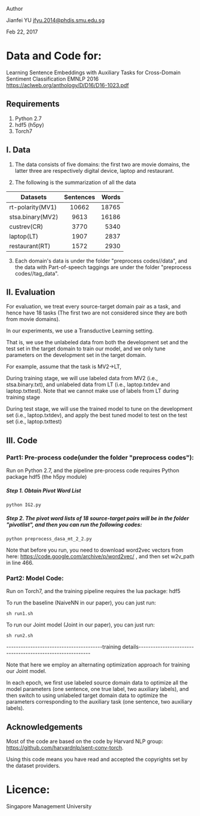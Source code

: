 Author

Jianfei YU
jfyu.2014@phdis.smu.edu.sg

Feb 22, 2017

# Data and Code for:

Learning Sentence Embeddings with Auxiliary Tasks for Cross-Domain Sentiment Classification
EMNLP 2016
https://aclweb.org/anthology/D/D16/D16-1023.pdf

## Requirements

1. Python 2.7
2. hdf5 (h5py)
3. Torch7

## I. Data

1. The data consists of five domains: the first two are movie domains, the latter three are respectively digital device, laptop and restaurant.

2. The following is the summarization of all the data

| Datasets        | Sentences | Words |
| -------------   |:---------:| -----:|
| rt-polarity(MV1)|10662      |  18765|
| stsa.binary(MV2)| 9613      |  16186|  
| custrev(CR)     | 3770      |   5340|
| laptop(LT)      | 1907      |   2837|   
| restaurant(RT)  | 1572      |   2930|


       
3. Each domain's data is under the folder "preprocess codes//data", and the data with Part-of-speech taggings are under the folder "preprocess codes//tag_data".



## II. Evaluation 

   For evaluation, we treat every source-target domain pair as a task, and hence have 18 tasks (The first two are not considered since they are both from movie domains).
   
   In our experiments, we use a Transductive Learning setting.
   
   That is, we use the unlabeled data from both the development set and the test set in the target domain to train our model, and we only tune parameters on the development set in the target domain.
   
   For example, assume that the task is MV2->LT,
   
   During training stage, we will use labeled data from MV2 (i.e., stsa.binary.txt), and unlabeled data from LT (i.e., laptop.txtdev and laptop.txttest). Note that we cannot make use of labels from LT during training stage
   
   During test stage, we will use the trained model to tune on the development set (i.e., laptop.txtdev), and apply the best tuned model to test on the test set (i.e., laptop.txttest) 
 


 
## III. Code

### Part1: Pre-process code(under the folder "preprocess codes"): 

Run on Python 2.7, and the pipeline pre-process code requires Python package hdf5 (the h5py module)

##### Step 1. Obtain Pivot Word List

```
python IG2.py
```

##### Step 2. The pivot word lists of 18 source-target pairs will be in the folder "pivotlist", and then you can run the following codes:

```
python preprocess_dasa_mt_2_2.py
```

Note that before you run, you need to download word2vec vectors from here: https://code.google.com/archive/p/word2vec/  , and then set w2v_path in line 466.

### Part2: Model Code:

Run on Torch7, and the training pipeline requires the lua package: hdf5

To run the baseline (NaiveNN in our paper), you can just run:

```
sh run1.sh
```

To run our Joint model (Joint in our paper), you can just run:

```
sh run2.sh
```

----------------------------------------training details----------------------------------------------------------

Note that here we employ an alternating optimization approach for training our Joint model.

In each epoch, we first use labeled source domain data to optimize all the model parameters (one sentence, one true label, two auxiliary labels), and then switch to using unlabeled target domain data to optimize the parameters corresponding to the auxiliary task (one sentence, two auxiliary labels).


## Acknowledgements

Most of the code are based on the code by Harvard NLP group: https://github.com/harvardnlp/sent-conv-torch.

Using this code means you have read and accepted the copyrights set by the dataset providers.

# Licence:

Singapore Management University
